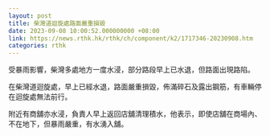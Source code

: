 ```yaml
---
layout: post
title: 柴灣道迴旋處路面嚴重損毀
date: 2023-09-08 10:00:52.000000000 +08:00
link: https://news.rthk.hk/rthk/ch/component/k2/1717346-20230908.htm
categories: rthk
---
```


受暴雨影響，柴灣多處地方一度水浸，部分路段早上已水退，但路面出現路陷。

在柴灣道迴旋處，早上已經水退，路面嚴重損毀，佈滿碎石及露出鋼筋，有車輛停在迴旋處無法前行。

附近有商舖亦水浸，負責人早上返回店舖清理積水，他表示，即使店舖在商場內、不在地下，但暴雨嚴重，有水湧入舖。

